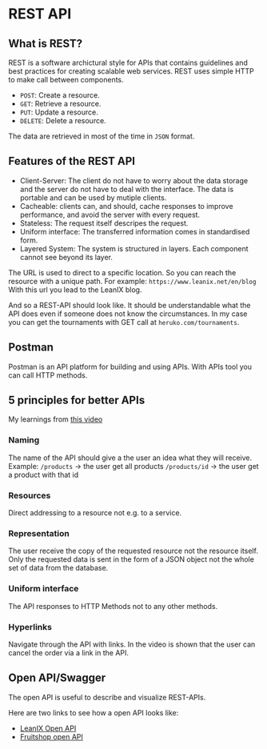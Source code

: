 # REST API

## What is REST?
REST is a software archictural style for APIs that contains guidelines and best practices for creating scalable web services.
REST uses simple HTTP to make call between components.

- `POST`: Create a resource.
- `GET`: Retrieve a resource.
- `PUT`: Update a resource.
- `DELETE`: Delete a resource.

The data are retrieved in most of the time in `JSON` format.

## Features of the REST API

- Client-Server: The client do not have to worry about the data storage and the server do not have to deal with the interface. The data is portable and can be used by mutiple clients.
- Cacheable: clients can, and should, cache responses to improve performance, and avoid the server with every request.
- Stateless: The request itself descripes the request.
- Uniform interface: The transferred information comes in standardised form.
- Layered System: The system is structured in layers. Each component cannot see beyond its layer.


The URL is used to direct to a specific location. So you can reach the resource with a unique path.
For example: `https://www.leanix.net/en/blog`
With this url you lead to the LeanIX blog.

And so a REST-API should look like. It should be understandable what the API does even if someone does not know the circumstances. In my case you can get the tournaments with GET call at `heruko.com/tournaments`.


## Postman

Postman is an API platform for building and using APIs. With APIs tool you can call HTTP methods.

## 5 principles for better APIs

My learnings from [this video](https://www.youtube.com/watch?v=trpkGXeRe9s&list=PL_OwzAze_jNslLV4Lv-8gxNN8bxO2VYSb&index=10)

### Naming

The name of the API should give a the user an idea what they will receive.
Example:
`/products` -> the user get all products
`/products/id` -> the user get a product with that id

### Resources

Direct addressing to a resource not e.g. to a service.

### Representation

The user receive the copy of the requested resource not the resource itself. Only the requested data is sent in the form of a JSON object not the whole set of data from the database.

### Uniform interface

The API responses to HTTP Methods not to any other methods.

### Hyperlinks

Navigate through the API with links. In the video is shown that the user can cancel the order via a link in the API.

## Open API/Swagger

The open API is useful to describe and visualize REST-APIs.

Here are two links to see how a open API looks like:

- [LeanIX Open API](https://app.leanix.net/openapi-explorer)
- [Fruitshop open API](https://api.predic8.de/shop/docs)